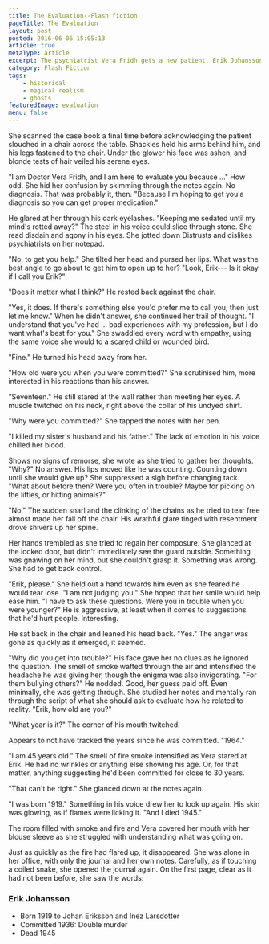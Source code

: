 ```yaml
---
title: The Evaluation--Flash fiction
pageTitle: The Evaluation
layout: post
posted: 2016-06-06 15:05:13
article: true
metaType: article
excerpt: The psychiatrist Vera Fridh gets a new patient, Erik Johansson, and tries to understand how she can help him despite himself and the danger he poses to both.
category: Flash Fiction
tags:
    - historical
    - magical realism
    - ghosts
featuredImage: evaluation
menu: false
---
```


<p class="c-lead c-lead--dropcap"><span class="c-lead__opening">She scanned the case book a final time</span> before acknowledging the patient slouched in a chair across the table. Shackles held his arms behind him, and his legs fastened to the chair. Under the glower his face was ashen, and blonde tests of hair veiled his serene eyes.</p>

"I am Doctor Vera Fridh, and I am here to evaluate you because ..." How odd. She hid her confusion by skimming through the notes again. No diagnosis. That was probably it, then. "Because I'm hoping to get you a diagnosis so you can get proper medication."

He glared at her through his dark eyelashes. "Keeping me sedated until my mind's rotted away?" The steel in his voice could slice through stone. She read disdain and agony in his eyes. She jotted down Distrusts and dislikes psychiatrists on her notepad.

"No, to get you help." She tilted her head and pursed her lips. What was the best angle to go about to get him to open up to her? "Look, Erik--- Is it okay if I call you Erik?"

"Does it matter what I think?" He rested back against the chair.

"Yes, it does. If there's something else you'd prefer me to call you, then just let me know." When he didn't answer, she continued her trail of thought. "I understand that you've had ... bad experiences with my profession, but I do want what's best for you." She swaddled every word with empathy, using the same voice she would to a scared child or wounded bird.

"Fine." He turned his head away from her.

"How old were you when you were committed?" She scrutinised him, more interested in his reactions than his answer.

"Seventeen." He still stared at the wall rather than meeting her eyes. A muscle twitched on his neck, right above the collar of his undyed shirt.

"Why were you committed?" She tapped the notes with her pen.

"I killed my sister's husband and his father." <span class="js-pullquote">The lack of emotion in his voice chilled her blood.</span>

Shows no signs of remorse, she wrote as she tried to gather her thoughts. "Why?" No answer. His lips moved like he was counting. Counting down until she would give up? She suppressed a sigh before changing tack. "What about before then? Were you often in trouble? Maybe for picking on the littles, or hitting animals?"

"No." The sudden snarl and the clinking of the chains as he tried to tear free almost made her fall off the chair. His wrathful glare tinged with resentment drove shivers up her spine.

Her hands trembled as she tried to regain her composure. She glanced at the locked door, but didn't immediately see the guard outside. Something was gnawing on her mind, but she couldn't grasp it. Something was wrong. She had to get back control.

"Erik, please." She held out a hand towards him even as she feared he would tear lose. "I am not judging you." She hoped that her smile would help ease him. "I have to ask these questions. Were you in trouble when you were younger?" He is aggressive, at least when it comes to suggestions that he'd hurt people. Interesting.

He sat back in the chair and leaned his head back. "Yes." The anger was gone as quickly as it emerged, it seemed.

"Why did you get into trouble?" His face gave her no clues as he ignored the question. The smell of smoke wafted through the air and intensified the headache he was giving her, though the enigma was also invigorating. "For them bullying others?" He nodded. Good, her guess paid off. Even minimally, she was getting through. She studied her notes and mentally ran through the script of what she should ask to evaluate how he related to reality. "Erik, how old are you?"

"What year is it?" The corner of his mouth twitched.

Appears to not have tracked the years since he was committed. "1964."

"I am 45 years old." The smell of fire smoke intensified as Vera stared at Erik. He had no wrinkles or anything else showing his age. Or, for that matter, anything suggesting he'd been committed for close to 30 years.

"That can't be right." She glanced down at the notes again.

"I was born 1919." Something in his voice drew her to look up again. His skin was glowing, as if flames were licking it. "And I died 1945."

The room filled with smoke and fire and Vera covered her mouth with her blouse sleeve as she struggled with understanding what was going on.

Just as quickly as the fire had flared up, it disappeared. She was alone in her office, with only the journal and her own notes. Carefully, as if touching a coiled snake, she opened the journal again. On the first page, clear as it had not been before, she saw the words:


### Erik Johansson

* Born 1919 to Johan Eriksson and Inez Larsdotter
* Committed 1936: Double murder
* Dead 1945
